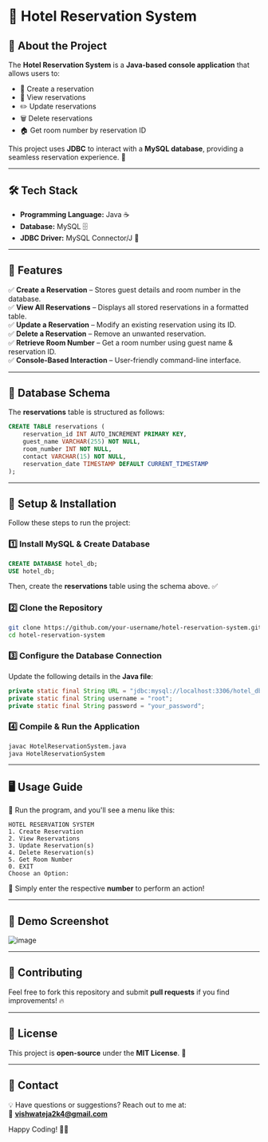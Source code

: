 # 🏨 Hotel Reservation System

## 📌 About the Project
The **Hotel Reservation System** is a **Java-based console application** that allows users to:
- 📌 Create a reservation
- 📖 View reservations
- ✏️ Update reservations
- 🗑 Delete reservations
- 🏠 Get room number by reservation ID

This project uses **JDBC** to interact with a **MySQL database**, providing a seamless reservation experience. 🚀

---

## 🛠 Tech Stack
- **Programming Language:** Java ☕
- **Database:** MySQL 🗄
- **JDBC Driver:** MySQL Connector/J 🔌

---

## 🚀 Features
✅ **Create a Reservation** – Stores guest details and room number in the database.  
✅ **View All Reservations** – Displays all stored reservations in a formatted table.  
✅ **Update a Reservation** – Modify an existing reservation using its ID.  
✅ **Delete a Reservation** – Remove an unwanted reservation.  
✅ **Retrieve Room Number** – Get a room number using guest name & reservation ID.  
✅ **Console-Based Interaction** – User-friendly command-line interface.  

---

## 📌 Database Schema
The **reservations** table is structured as follows:
```sql
CREATE TABLE reservations (
    reservation_id INT AUTO_INCREMENT PRIMARY KEY,
    guest_name VARCHAR(255) NOT NULL,
    room_number INT NOT NULL,
    contact VARCHAR(15) NOT NULL,
    reservation_date TIMESTAMP DEFAULT CURRENT_TIMESTAMP
);
```

---

## 🔧 Setup & Installation
Follow these steps to run the project:

### **1️⃣ Install MySQL & Create Database**
```sql
CREATE DATABASE hotel_db;
USE hotel_db;
```
Then, create the **reservations** table using the schema above. ✅

### **2️⃣ Clone the Repository**
```sh
git clone https://github.com/your-username/hotel-reservation-system.git
cd hotel-reservation-system
```

### **3️⃣ Configure the Database Connection**
Update the following details in the **Java file**:
```java
private static final String URL = "jdbc:mysql://localhost:3306/hotel_db";
private static final String username = "root";
private static final String password = "your_password";
```

### **4️⃣ Compile & Run the Application**
```sh
javac HotelReservationSystem.java
java HotelReservationSystem
```

---

## 🖥 Usage Guide
📌 Run the program, and you'll see a menu like this:
```
HOTEL RESERVATION SYSTEM
1. Create Reservation
2. View Reservations
3. Update Reservation(s)
4. Delete Reservation(s)
5. Get Room Number
0. EXIT
Choose an Option:
```

📝 Simply enter the respective **number** to perform an action!

---

## 📸 Demo Screenshot
![image](https://github.com/user-attachments/assets/f74592ab-2ed8-4a36-bf69-9d923ce0701e)




---

## 🤝 Contributing
Feel free to fork this repository and submit **pull requests** if you find improvements! 🔥

---

## 📜 License
This project is **open-source** under the **MIT License**. 📄

---

## 📩 Contact
💡 Have questions or suggestions? Reach out to me at:  
📧 **vishwateja2k4@gmail.com**

Happy Coding! 🚀🎯

